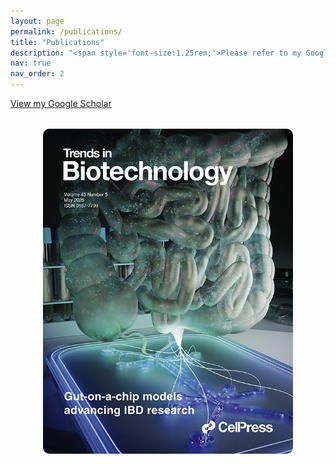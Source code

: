 ```yaml
---
layout: page
permalink: /publications/
title: "Publications"
description: "<span style='font-size:1.25rem;'>Please refer to my Google Scholar profile for a comprehensive list of my publications, including journal articles, book chapters, and patents.</span>"
nav: true
nav_order: 2
---
```


<div class="publications-intro">
  <p>
    <a href="https://scholar.google.com/citations?user=yKUOmmUAAAAJ&hl=tr" target="_blank">
      <i class="fa-brands fa-google"></i> View my Google Scholar
    </a>
  </p>
</div>

 <!-- Gallery Section -->


<div class="gallery" style="display: flex; justify-content: center; margin-top: 2rem;">
  <img src="/assets/img/cover.jpg" alt="Gallery Image 1" style="width: 400px; height: auto; border-radius: 10px;">
</div>



